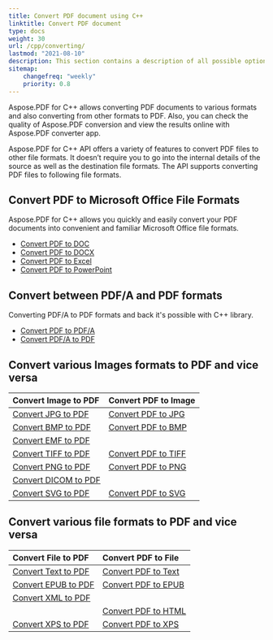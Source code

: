 ```yaml
---
title: Convert PDF document using C++
linktitle: Convert PDF document
type: docs
weight: 30
url: /cpp/converting/
lastmod: "2021-08-10"
description: This section contains a description of all possible options for converting PDF documents on C++ using Aspose.PDF library. 
sitemap:
    changefreq: "weekly"
    priority: 0.8
---
```


Aspose.PDF for C++ allows converting PDF documents to various formats and also converting from other formats to PDF. Also, you can check the quality of Aspose.PDF conversion and view the results online with Aspose.PDF converter app.

Aspose.PDF for C++ API offers a variety of features to convert PDF files to other file formats. It doesn’t require you to go into the internal details of the source as well as the destination file formats. The API supports converting PDF files to following file formats.

## Convert PDF to Microsoft Office File Formats

Aspose.PDF for C++ allows you quickly and easily convert your PDF documents into convenient and familiar Microsoft Office file formats.

- [Convert PDF to DOC](/pdf/cpp/convert-pdf-to-doc/)
- [Convert PDF to DOCX](/pdf/cpp/convert-pdf-to-docx/)
- [Convert PDF to Excel](/pdf/cpp/convert-pdf-to-excel/)
- [Convert PDF to PowerPoint](/pdf/cpp/convert-pdf-to-powerpoint/)

## Convert between PDF/A and PDF formats

Converting  PDF/A to PDF formats and back it's possible with C++ library.

- [Convert PDF to PDF/A](/pdf/cpp/convert-pdf-file-to-pdfa/)
- [Convert PDF/A to PDF](/pdf/cpp/convert-pdfa-to-pdf/)

## Convert various Images formats to PDF and vice versa

| Convert Image to PDF | Convert PDF to Image |
| :---------------- | :------------------ |
| [Convert JPG to PDF](/pdf/cpp/convert-jpg-to-pdf/) | [Convert PDF to JPG](/pdf/cpp/convert-pdf-to-jpg/) |
| [Convert BMP to PDF](/pdf/cpp/convert-bmp-to-pdf/) | [Convert PDF to BMP](/pdf/cpp/convert-pdf-to-bmp/) |
| [Convert EMF to PDF](/pdf/cpp/convert-emf-to-pdf/) | |
| [Convert TIFF to PDF](/pdf/cpp/convert-tiff-to-pdf/) | [Convert PDF to TIFF](/pdf/cpp/convert-pdf-to-tiff/) |
| [Convert PNG to PDF](/pdf/cpp/convert-png-to-pdf/) | [Convert PDF to PNG](/pdf/cpp/convert-pdf-to-png/) |
| [Convert DICOM to PDF](/pdf/cpp/convert-dicom-to-pdf/) | |
| [Convert SVG to PDF](/pdf/cpp/convert-svg-to-pdf/) | [Convert PDF to SVG](/pdf/cpp/convert-pdf-to-svg/) |

## Convert various file formats to PDF and vice versa

| Convert File to PDF | Convert PDF to File |
| :---------------- | :------------------ |
| [Convert Text to PDF](/pdf/cpp/convert-text-to-pdf/) | [Convert PDF to Text](/pdf/cpp/convert-pdf-to-txt/) |
| [Convert EPUB to PDF](/pdf/cpp/convert-epub-to-pdf/) | [Convert PDF to EPUB](/pdf/cpp/convert-pdf-to-epub/)
| [Convert XML to PDF](/pdf/cpp/convert-xml-to-pdf/) | |
| | [Convert PDF to HTML](/pdf/cpp/convert-pdf-to-html/) |
| [Convert XPS to PDF](/pdf/cpp/convert-xps-to-pdf/) | [Convert PDF to XPS](/pdf/cpp/convert-pdf-to-xps/) |

